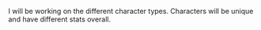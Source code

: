 I will be working on the different character types. Characters will be unique and have different stats overall.
